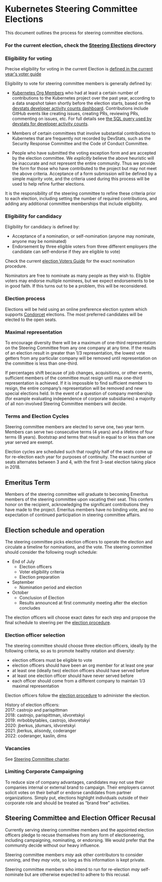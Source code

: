 # Kubernetes Steering Committee Elections

This document outlines the process for steering committee elections.

### For the current election, check the [Steering Elections][elections] directory

### Eligibility for voting

Precise eligibility for voting in the current Election is 
[defined in the current year's voter guide][elections]

Eligibility to vote for steering committee members is generally defined by:

* [Kubernetes Org Members][members] who had at least a certain number of 
  contributions to the Kubernetes project over the past year, according to a 
  data snapshot taken shortly before the election starts, based on
  the [devstats developer activity counts dashboard][devstats-dashboard].
  Contributions include GitHub events like creating issues, creating PRs,
  reviewing PRs, commenting on issues, etc. For full details see
  [the SQL query used by devstats for developer activity counts][devstats-sql].
  
* Members of certain committees that involve substantial contributions to
  Kubernetes that are frequently not recorded by DevStats, such as the 
  Security Response Committee and the Code of Conduct Committee.

* People who have submitted the voting exception form and are accepted by
  the election committee. We *explicitly* believe the above heuristic will be
  inaccurate and not represent the entire community. Thus we provide the form
  for those who have contributed to the project but may not meet the above
  criteria.  Acceptance of a form submission will be defined by a simple
  majority vote, and the criteria used during this process will be used to
  help refine further elections.

It is the responsibility of the steering committee to refine these criteria
prior to each election, including setting the number of required contributions,
and adding any additional committee memberships that include eligibility.

### Eligibility for candidacy

Eligibility for candidacy is defined by:

* Acceptance of a nomination, or self-nomination (anyone may nominate, anyone
  may be nominated)
* Endorsement by three eligible voters from three different employers (the
  candidate can self-endorse if they are eligible to vote)

Check the current [election Voters Guide][elections] for the exact
nomination procedure.

Nominators are free to nominate as many people as they wish to. Eligible
voters may endorse multiple nominees, but we expect endorsements to be in
good faith.  If this turns out to be a problem, this will be reconsidered.

### Election process

Elections will be held using an online preference election system which 
supports [Condorcet] elections. The most preferred candidates will be elected to 
the open seats.

### Maximal representation

To encourage diversity there will be a maximum of one-third representation on
the Steering Committee from any one company at any time. If the results of an
election result in greater than 1/3 representation, the lowest vote getters
from any particular company will be removed until representation on the
committee is less than one-third.

If percentages shift because of job changes, acquisitions, or other events,
sufficient members of the committee must resign until max one-third
representation is achieved. If it is impossible to find sufficient members to
resign, the entire company’s representation will be removed and new special
elections held. In the event of a question of company membership (for example
evaluating independence of corporate subsidiaries) a majority of all
non-involved Steering Committee members will decide.

### Terms and Election Cycles

Steering committee members are elected to serve one, two year term. Members can
serve two consecutive terms (4 years) and a lifetime of four terms (8 years). 
Bootstrap and terms that result in equal to or less than one year served are 
exempt.   

Election cycles are scheduled such that roughly half of the seats come up for
re-election each year for purposes of continuity.  The exact number of seats
alternates between 3 and 4, with the first 3-seat election taking place in
2018.

## Emeritus Term

Members of the steering committee will graduate to becoming Emeritus members of
the steering committee upon vacating their seat.  This confers honor on the
recipient, acknowledging the significant contributions they have made to the
project. Emeritus members have no binding vote, and no expectation of continued
participation in steering committee affairs.

## Election schedule and operation

The steering committee picks election officers to operate the election and
circulate a timeline for nominations, and the vote. The steering committee
should consider the following rough schedule:

- End of July
  - Election officers
  - Voter eligibility criteria
  - Election preparation
- September   
  - Nomination period and election
- October  
  - Conclusion of Election
  - Results announced at first community meeting after the election concludes

The election officers will choose exact dates for each step and propose the
final schedule to steering per the [election procedure].

### Election officer selection

The steering committee should choose three election officers, ideally by the
following criteria, so as to promote healthy rotation and diversity:

- election officers must be eligible to vote
- election officers should have been an org member for at least one year
- at least one (ideally two) election officers should have served before
- at least one election officer should have never served before
- each officer should come from a different company to maintain 1/3 maximal
  representation

Election officers follow the [election procedure] to administer the election.  

History of election officers:  
2017: castrojo and parispittman  
2018: castrojo, parispittman, idvoretskyi  
2019: mrbobbytables, castrojo, idvoretskyi  
2020: jberkus, jdumars, idvoretskyi    
2021: jberkus, alisondy, coderanger  
2022: coderanger, kaslin, dims

### Vacancies

See [Steering Committee charter](/charter.md).

### Limiting Corporate Campaigning

To reduce size of company advantages, candidates may not use their companies
internal or external brand to campaign.  Their employers cannot solicit votes
on their behalf or endorse candidates from partner organizations.  Simply put,
elections highlight individuals outside of their corporate role and should be
treated as “brand free” activities.

## Steering Committee and Election Officer Recusal

Currently serving steering committee members and the appointed election officers
pledge to recuse themselves from any form of electioneering, including
campaigning, nominating, or endorsing. We would prefer that the community
decide without our heavy influence.

Steering committee members _may_ ask other contributors to consider running,
and they _may_ vote, so long as this information is kept private.

Steering committee members who intend to run for re-election _may_
self-nominate but are otherwise expected to adhere to this recusal.

[Condorcet]: https://en.wikipedia.org/wiki/Condorcet_method

[election procedure]: https://git.k8s.io/community/events/elections/README.md

[devstats-sql]: https://github.com/cncf/devstats/blob/master/metrics/shared/project_developer_stats.sql
[devstats-dashboard]: https://k8s.devstats.cncf.io/d/13/developer-activity-counts-by-repository-group?orgId=1&var-period_name=Last%20year&var-metric=contributions&var-repogroup_name=All

[bootstrap committee member]: https://github.com/kubernetes/steering#initial-bootstrap-committee
[elections]: https://github.com/kubernetes/community/tree/master/elections/steering
[members]: https://github.com/kubernetes/community/blob/master/community-membership.md
